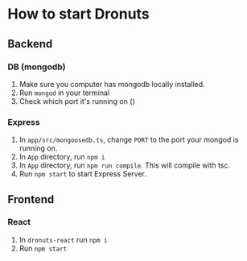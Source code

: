 # How to start Dronuts

## Backend

### DB (mongodb)

1. Make sure you computer has mongodb locally installed.
2. Run `mongod` in your terminal
3. Check which port it's running on ()

### Express

1. In `app/src/mongoosedb.ts`, change `PORT` to the port your mongod is running on.
2. In `App` directory, run `npm i`
3. In `App` directory, run `npm run compile`. This will compile with tsc.
4. Run `npm start` to start Express Server.

## Frontend

### React

1. In `dronuts-react` run `npm i`
2. Run `npm start`
